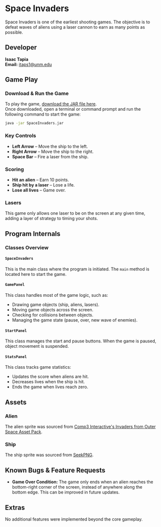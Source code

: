 # Space Invaders

Space Invaders is one of the earliest shooting games. The objective is to defeat waves of aliens using a laser cannon to earn as many points as possible.

## Developer

**Isaac Tapia**  
**Email:** itaps1@unm.edu

## Game Play

### Download & Run the Game

To play the game, [download the JAR file here](SpaceInvaders.jar).  
Once downloaded, open a terminal or command prompt and run the following command to start the game:

```bash
java -jar SpaceInvaders.jar
```
### Key Controls

- **Left Arrow** – Move the ship to the left.  
- **Right Arrow** – Move the ship to the right.  
- **Space Bar** – Fire a laser from the ship.

### Scoring

- **Hit an alien** – Earn 10 points.  
- **Ship hit by a laser** – Lose a life.  
- **Lose all lives** – Game over.

### Lasers

This game only allows one laser to be on the screen at any given time, adding a layer of strategy to timing your shots.

## Program Internals

### Classes Overview

#### `SpaceInvaders`

This is the main class where the program is initiated. The `main` method is located here to start the game.

#### `GamePanel`

This class handles most of the game logic, such as:

- Drawing game objects (ship, aliens, lasers).  
- Moving game objects across the screen.  
- Checking for collisions between objects.  
- Managing the game state (pause, over, new wave of enemies).

#### `StartPanel`

This class manages the start and pause buttons. When the game is paused, object movement is suspended.

#### `StatsPanel`

This class tracks game statistics:

- Updates the score when aliens are hit.  
- Decreases lives when the ship is hit.  
- Ends the game when lives reach zero.

## Assets

### Alien

The alien sprite was sourced from [Comp3 Interactive's Invaders from Outer Space Asset Pack](https://comp3interactive.itch.io/invaders-from-outerspace-full-project-asset-pack).

### Ship

The ship sprite was sourced from [SeekPNG](https://www.seekpng.com/ipng/u2r5q8w7y3t4y3t4_nave-space-invaders-png/).

## Known Bugs & Feature Requests

- **Game Over Condition:** The game only ends when an alien reaches the bottom-right corner of the screen, instead of anywhere along the bottom edge. This can be improved in future updates.

## Extras

No additional features were implemented beyond the core gameplay.

